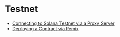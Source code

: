 # Testnet

* [Connecting to Solana Testnet via a Proxy Server](/devportal/testnet/connect_to_solana_via_proxy.md)
* [Deploying a Contract via Remix](/devportal/testnet/deploy_contract_via_remix.md)
